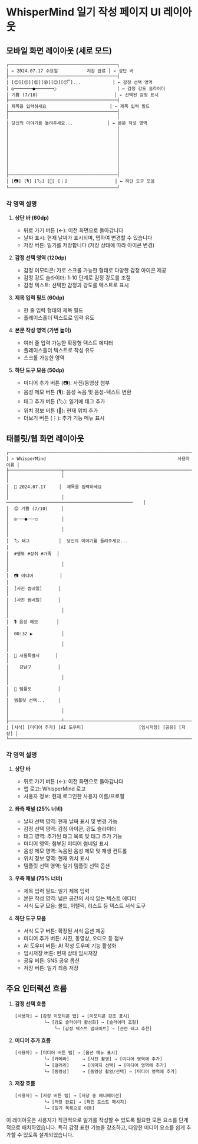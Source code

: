 # WhisperMind 일기 작성 페이지 UI 레이아웃

## 모바일 화면 레이아웃 (세로 모드)

```
┌─────────────────────────────────────────┐
│ ← 2024.07.17 수요일           저장 완료 │ ← 상단 바
├─────────────────────────────────────────┤
│ [😊][😔][😡][😰][😌][😴]...            │ ← 감정 선택 영역
│ ◎───────●───────○                       │ ← 감정 강도 슬라이더
│ 기쁨 (7/10)                             │ ← 선택된 감정 표시
├─────────────────────────────────────────┤
│ 제목을 입력하세요                        │ ← 제목 입력 필드
├─────────────────────────────────────────┤
│                                         │
│ 당신의 이야기를 들려주세요...             │ ← 본문 작성 영역
│                                         │
│                                         │
│                                         │
│                                         │
│                                         │
│                                         │
│                                         │
│                                         │
│                                         │
├─────────────────────────────────────────┤
│ [📷] [🎙️] [🏷️] [📍] [⋮]                  │ ← 하단 도구 모음
└─────────────────────────────────────────┘
```

### 각 영역 설명

1. **상단 바 (60dp)**
   - 뒤로 가기 버튼 (←): 이전 화면으로 돌아갑니다
   - 날짜 표시: 현재 날짜가 표시되며, 탭하여 변경할 수 있습니다
   - 저장 버튼: 일기를 저장합니다 (저장 상태에 따라 아이콘 변경)

2. **감정 선택 영역 (120dp)**
   - 감정 이모티콘: 가로 스크롤 가능한 형태로 다양한 감정 아이콘 제공
   - 감정 강도 슬라이더: 1-10 단계로 감정 강도를 조절
   - 감정 텍스트: 선택한 감정과 강도를 텍스트로 표시

3. **제목 입력 필드 (60dp)**
   - 한 줄 입력 형태의 제목 필드
   - 플레이스홀더 텍스트로 입력 유도

4. **본문 작성 영역 (가변 높이)**
   - 여러 줄 입력 가능한 확장형 텍스트 에디터
   - 플레이스홀더 텍스트로 작성 유도
   - 스크롤 가능한 영역

5. **하단 도구 모음 (50dp)**
   - 미디어 추가 버튼 (📷): 사진/동영상 첨부
   - 음성 메모 버튼 (🎙️): 음성 녹음 및 음성-텍스트 변환
   - 태그 추가 버튼 (🏷️): 일기에 태그 추가
   - 위치 정보 버튼 (📍): 현재 위치 추가
   - 더보기 버튼 (⋮): 추가 기능 메뉴 표시

## 태블릿/웹 화면 레이아웃

```
┌───────────────────────────────────────────────────────────────────────────┐
│ ← WhisperMind                                                  사용자 이름 │
├────────────────────┬──────────────────────────────────────────────────────┤
│                    │                                                      │
│  📅 2024.07.17     │  제목을 입력하세요                                    │
│                    │  ────────────────────────────────────────────────    │
│  😊 기쁨 (7/10)     │                                                      │
│  ◎───●───○         │                                                      │
│                    │                                                      │
│  🏷️ 태그           │  당신의 이야기를 들려주세요...                         │
│  #행복 #성취 #가족  │                                                      │
│                    │                                                      │
│  📷 미디어          │                                                      │
│  [사진 썸네일]      │                                                      │
│  [사진 썸네일]      │                                                      │
│                    │                                                      │
│  🎙️ 음성 메모       │                                                      │
│  00:32 ▶           │                                                      │
│                    │                                                      │
│  📍 서울특별시      │                                                      │
│    강남구          │                                                      │
│                    │                                                      │
│  🧩 템플릿          │                                                      │
│  템플릿 선택...     │                                                      │
│                    │                                                      │
├────────────────────┴──────────────────────────────────────────────────────┤
│ [서식] [미디어 추가] [AI 도우미]                     [임시저장] [공유] [저장] │
└───────────────────────────────────────────────────────────────────────────┘
```

### 각 영역 설명

1. **상단 바**
   - 뒤로 가기 버튼 (←): 이전 화면으로 돌아갑니다
   - 앱 로고: WhisperMind 로고
   - 사용자 정보: 현재 로그인한 사용자 이름/프로필

2. **좌측 패널 (25% 너비)**
   - 날짜 선택 영역: 현재 날짜 표시 및 변경 가능
   - 감정 선택 영역: 감정 아이콘, 강도 슬라이더
   - 태그 영역: 추가된 태그 목록 및 태그 추가 기능
   - 미디어 영역: 첨부된 미디어 썸네일 표시
   - 음성 메모 영역: 녹음된 음성 메모 및 재생 컨트롤
   - 위치 정보 영역: 현재 위치 표시
   - 템플릿 선택 영역: 일기 템플릿 선택 옵션

3. **우측 패널 (75% 너비)**
   - 제목 입력 필드: 일기 제목 입력
   - 본문 작성 영역: 넓은 공간의 서식 있는 텍스트 에디터
   - 서식 도구 모음: 볼드, 이탤릭, 리스트 등 텍스트 서식 도구

4. **하단 도구 모음**
   - 서식 도구 버튼: 확장된 서식 옵션 제공
   - 미디어 추가 버튼: 사진, 동영상, 오디오 등 첨부
   - AI 도우미 버튼: AI 작성 도우미 기능 활성화
   - 임시저장 버튼: 현재 상태 임시저장
   - 공유 버튼: SNS 공유 옵션
   - 저장 버튼: 일기 최종 저장

## 주요 인터랙션 흐름

1. **감정 선택 흐름**
   ```
   [사용자] → [감정 이모티콘 탭] → [이모티콘 강조 표시]
              └→ [강도 슬라이더 활성화] → [슬라이더 조절]
                  └→ [감정 텍스트 업데이트] → [관련 태그 추천]
   ```

2. **미디어 추가 흐름**
   ```
   [사용자] → [미디어 버튼 탭] → [옵션 메뉴 표시]
              └→ [카메라]     → [사진 촬영] → [미디어 영역에 추가]
              └→ [갤러리]     → [이미지 선택] → [미디어 영역에 추가]
              └→ [동영상]     → [동영상 촬영/선택] → [미디어 영역에 추가]
   ```

3. **저장 흐름**
   ```
   [사용자] → [저장 버튼 탭] → [저장 중 애니메이션]
              └→ [저장 완료] → [확인 토스트 메시지]
              └→ [일기 목록으로 이동]
   ```

이 레이아웃은 사용자가 직관적으로 일기를 작성할 수 있도록 필요한 모든 요소를 단계적으로 배치하였습니다. 특히 감정 표현 기능을 강조하고, 다양한 미디어 요소를 쉽게 추가할 수 있도록 설계되었습니다. 